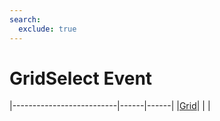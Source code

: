 ```yaml
---
search:
  exclude: true
---
```


<h1 class="heading"><span class="name">GridSelect Event</span></h1>

|--------------------------|------|------|
|[Grid](../objects/grid.md)|&nbsp;|&nbsp;|
